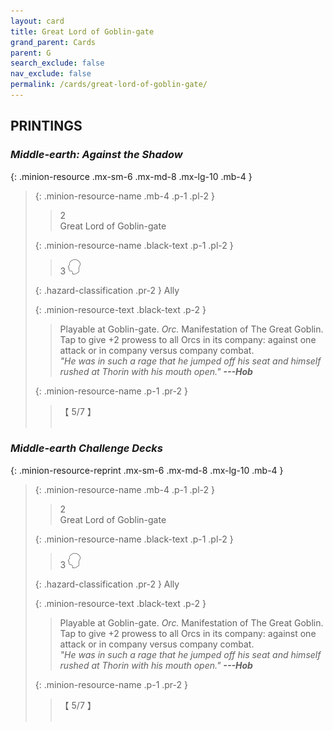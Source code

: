 ```yaml
---
layout: card
title: Great Lord of Goblin-gate
grand_parent: Cards
parent: G
search_exclude: false
nav_exclude: false
permalink: /cards/great-lord-of-goblin-gate/
---
```


## PRINTINGS


### _Middle-earth: Against the Shadow_

{: .minion-resource .mx-sm-6 .mx-md-8 .mx-lg-10 .mb-4 }
> {: .minion-resource-name .mb-4 .p-1 .pl-2 }
> > <div class="hazard-mp">2</div>
> > <div class="card-name">Great Lord of Goblin-gate</div>
>
> {: .minion-resource-name .black-text .p-1 .pl-2 }
> > 3 ![](/assets/images/mind.svg)
>
> {: .hazard-classification .pr-2 }
> Ally
>
> {: .minion-resource-text .black-text .p-2 }
> > Playable at Goblin-gate. _Orc._ Manifestation of The Great Goblin. Tap to give +2 prowess to all Orcs in its company: against one attack or in company versus company combat. <br>_"He was in such a rage that he jumped off his seat and himself rushed at Thorin with his mouth open."_ ***---&#65279;Hob*** 
> 
> {: .minion-resource-name .p-1 .pr-2 }
> > <div class="card-shield">【 5/7 】</div>
> > <div class="card-corruption-white">&nbsp;</div>

### _Middle-earth Challenge Decks_

{: .minion-resource-reprint .mx-sm-6 .mx-md-8 .mx-lg-10 .mb-4 }
> {: .minion-resource-name .mb-4 .p-1 .pl-2 }
> > <div class="hazard-mp">2</div>
> > <div class="card-name">Great Lord of Goblin-gate</div>
>
> {: .minion-resource-name .black-text .p-1 .pl-2 }
> > 3 ![](/assets/images/mind.svg)
>
> {: .hazard-classification .pr-2 }
> Ally
>
> {: .minion-resource-text .black-text .p-2 }
> > Playable at Goblin-gate. _Orc._ Manifestation of The Great Goblin. Tap to give +2 prowess to all Orcs in its company: against one attack or in company versus company combat. <br>_"He was in such a rage that he jumped off his seat and himself rushed at Thorin with his mouth open."_ ***---&#65279;Hob*** 
> 
> {: .minion-resource-name .p-1 .pr-2 }
> > <div class="card-shield">【 5/7 】</div>
> > <div class="card-corruption-white">&nbsp;</div>
